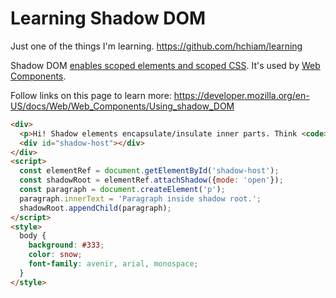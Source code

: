 # Learning Shadow DOM

Just one of the things I'm learning. <https://github.com/hchiam/learning>

Shadow DOM [enables scoped elements and scoped CSS](https://medium.com/duomly-blockchain-online-courses/shadow-dom-vs-virtual-dom-what-is-the-difference-f2611da536ab). It's used by [Web Components](https://github.com/hchiam/learning-web-components).

Follow links on this page to learn more: <https://developer.mozilla.org/en-US/docs/Web/Web_Components/Using_shadow_DOM>

```html
<div>
  <p>Hi! Shadow elements encapsulate/insulate inner parts. Think <code>&lt;video&gt;</code> components.</p>
  <div id="shadow-host"></div>
</div>
<script>
  const elementRef = document.getElementById('shadow-host');
  const shadowRoot = elementRef.attachShadow({mode: 'open'});
  const paragraph = document.createElement('p');
  paragraph.innerText = 'Paragraph inside shadow root.';
  shadowRoot.appendChild(paragraph);
</script>
<style>
  body {
    background: #333;
    color: snow;
    font-family: avenir, arial, monospace;
  }
</style>
```
